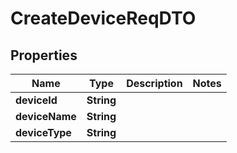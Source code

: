 

# CreateDeviceReqDTO


## Properties

| Name | Type | Description | Notes |
|------------ | ------------- | ------------- | -------------|
|**deviceId** | **String** |  |  |
|**deviceName** | **String** |  |  |
|**deviceType** | **String** |  |  |



